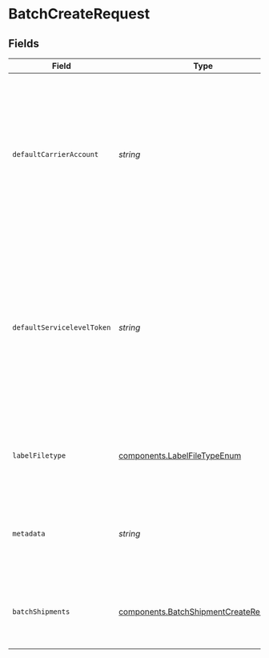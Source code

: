 # BatchCreateRequest


## Fields

| Field                                                                                                                                                                                                                                                                                              | Type                                                                                                                                                                                                                                                                                               | Required                                                                                                                                                                                                                                                                                           | Description                                                                                                                                                                                                                                                                                        | Example                                                                                                                                                                                                                                                                                            |
| -------------------------------------------------------------------------------------------------------------------------------------------------------------------------------------------------------------------------------------------------------------------------------------------------- | -------------------------------------------------------------------------------------------------------------------------------------------------------------------------------------------------------------------------------------------------------------------------------------------------- | -------------------------------------------------------------------------------------------------------------------------------------------------------------------------------------------------------------------------------------------------------------------------------------------------- | -------------------------------------------------------------------------------------------------------------------------------------------------------------------------------------------------------------------------------------------------------------------------------------------------- | -------------------------------------------------------------------------------------------------------------------------------------------------------------------------------------------------------------------------------------------------------------------------------------------------- |
| `defaultCarrierAccount`                                                                                                                                                                                                                                                                            | *string*                                                                                                                                                                                                                                                                                           | :heavy_check_mark:                                                                                                                                                                                                                                                                                 | ID of the Carrier Account object to use as the default for all shipments in this Batch. <br/>The carrier account can be changed on a per-shipment basis by changing the carrier_account in the <br/>corresponding BatchShipment object.                                                            | 078870331023437cb917f5187429b093                                                                                                                                                                                                                                                                   |
| `defaultServicelevelToken`                                                                                                                                                                                                                                                                         | *string*                                                                                                                                                                                                                                                                                           | :heavy_check_mark:                                                                                                                                                                                                                                                                                 | Token of the service level to use as the default for all shipments in this Batch. <br/>The servicelevel can be changed on a per-shipment basis by changing the servicelevel_token in the <br/>corresponding BatchShipment object. <a href="#tag/Service-Levels">Servicelevel tokens can be found here.</a> | usps_priority                                                                                                                                                                                                                                                                                      |
| `labelFiletype`                                                                                                                                                                                                                                                                                    | [components.LabelFileTypeEnum](../../models/components/labelfiletypeenum.md)                                                                                                                                                                                                                       | :heavy_minus_sign:                                                                                                                                                                                                                                                                                 | Print format of the <a href="https://docs.goshippo.com/docs/shipments/shippinglabelsizes/">label</a>. If empty, will use the default format set from <br/><a href="https://apps.goshippo.com/settings/labels">the Shippo dashboard.</a>                                                            | PDF_4x6                                                                                                                                                                                                                                                                                            |
| `metadata`                                                                                                                                                                                                                                                                                         | *string*                                                                                                                                                                                                                                                                                           | :heavy_minus_sign:                                                                                                                                                                                                                                                                                 | A string of up to 100 characters that can be filled with any additional information you want to attach to the object.                                                                                                                                                                              | BATCH #1                                                                                                                                                                                                                                                                                           |
| `batchShipments`                                                                                                                                                                                                                                                                                   | [components.BatchShipmentCreateRequest](../../models/components/batchshipmentcreaterequest.md)[]                                                                                                                                                                                                   | :heavy_check_mark:                                                                                                                                                                                                                                                                                 | Array of BatchShipment objects. The response keeps the same order as in the request array.                                                                                                                                                                                                         |                                                                                                                                                                                                                                                                                                    |